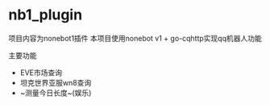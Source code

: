 # nb1_plugin
项目内容为nonebot1插件
本项目使用nonebot v1 + go-cqhttp实现qq机器人功能

主要功能
- EVE市场查询
- 坦克世界亚服wn8查询
- ~测量今日长度~(娱乐)
